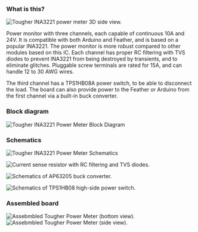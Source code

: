 ### What is this?

![Tougher INA3221 power meter 3D side view.](https://github.com/beast-devices/TougherPowerMonitor-HW/blob/master/photos/tougher-power-meter-v1.0-top.jpg "Assembled Tougher Power Meter Top View")

Power monitor with three channels, each capable of continuous 10A and 24V. It is compatible with both Arduino and Feather, and is based on a popular INA3221. The power monitor is more robust compared to other modules based on this IC. Each channel has proper RC filtering with TVS diodes to prevent INA3221 from being destroyed by transients, and to eliminate glitches. Pluggable screw terminals are rated for 15A, and can handle 12 to 30 AWG wires.

The third channel has a TPS1HB08A power switch, to be able to disconnect the load.
The board can also provide power to the Feather or Arduino from the first channel via a built-in buck converter.

### Block diagram

![Tougher INA3221 Power Meter Block Diagram](https://github.com/beast-devices/TougherPowerMonitor-HW/blob/master/block-diagram/TougherPowerMonitor-block-diagram.png?raw=true "block diagram")

### Schematics

![Tougher INA3221 Power Meter Schematics](https://github.com/beast-devices/TougherPowerMonitor-HW/blob/master/schematics/TougherPowerMonitor-schematics-main.png?raw=true "schematics")

![Current sense resistor with RC filtering and TVS diodes.](https://github.com/beast-devices/TougherPowerMonitor-HW/blob/master/schematics/TougherPowerMonitor-schematics-current-sense-frontend.png?raw=true "schematics")

![Schematics of AP63205 buck converter.](https://github.com/beast-devices/TougherPowerMonitor-HW/blob/master/schematics/TougherPowerMonitor-schematics-buck.png?raw=true "schematics")

![Schematics of TPS1HB08 high-side power switch.](https://github.com/beast-devices/TougherPowerMonitor-HW/blob/master/schematics/TougherPowerMonitor-schematics-power-switch.png?raw=true "schematics")

### Assembled board

![Assebmbled Tougher Power Meter (bottom view).](https://github.com/beast-devices/TougherPowerMonitor-HW/blob/master/photos/tougher-power-meter-v1.0-bot.jpg "Assembled Tougher Power Meter Bottom View")
![Assebmbled Tougher Power Meter (side view).](https://github.com/beast-devices/TougherPowerMonitor-HW/blob/master/photos/tougher-power-meter-v1.0-side.jpg "Assembled Tougher Power Meter Side View View")